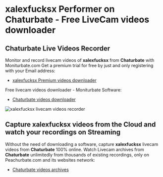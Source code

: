 # xalexfucksx Performer on Chaturbate - Free LiveCam videos downloader

## Chaturbate Live Videos Recorder

Monitor and record livecam videos of **xalexfucksx** from **Chaturbate** with Moniturbate.com
Get a premium trial for free by just and only registering with your Email address:
* [xalexfucksx Premium videos downloader](https://moniturbate.com/request-demo-licence-key.html)

Free livecam videos downloader - Moniturbate Software:
* [Chaturbate videos downloader](https://moniturbate.com/moniturbate-download-software.html)

![xalexfucksx livecam videos recorder](https://peachurnet.com/templates/moniturbate-software.png)


## Capture xalexfucksx videos from the Cloud and watch your recordings on Streaming

Without the need of downloading a software, capture **xalexfucksx** livecam videos from **Chaturbate** 100% online.
Watch Livecam archives from **Chaturbate** unlimitedly from thousands of existing recordings, only on Peachurbate.com and its websites network:
* [Chaturbate videos archives](https://peachurnet.com/)